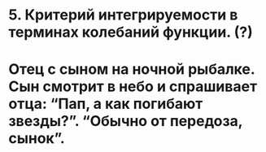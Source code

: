 # 5. Критерий интегрируемости в терминах колебаний функции. (?)

# Отец с сыном на ночной рыбалке. Сын смотрит в небо и спрашивает отца: “Пап, а как погибают звезды?”. “Обычно от передоза, сынок”.